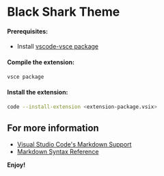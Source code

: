 # Black Shark Theme

#### Prerequisites:
* Install [vscode-vsce package](https://github.com/microsoft/vscode-vsce)

#### Compile the extension:

```bash
vsce package
```

#### Install the extension:

```bash
code --install-extension <extension-package.vsix>
```

## For more information

* [Visual Studio Code's Markdown Support](http://code.visualstudio.com/docs/languages/markdown)
* [Markdown Syntax Reference](https://help.github.com/articles/markdown-basics/)

**Enjoy!**
